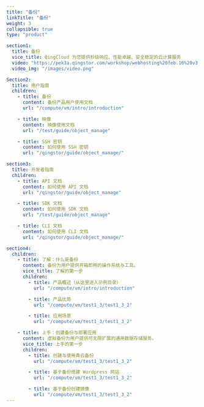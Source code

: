 ```yaml
---
title: "备份"
linkTitle: "备份"
weight: 3
collapsible: true
type: "product"

section1:
  title: 备份
  vice_title: QingCloud 为您提供秒级响应、性能卓越、安全稳定的云计算服务
  video: "https://pek3a.qingstor.com/workshop/webhosting%20feb.16%20v3.mp4"
  video_img: "/images/video.png"

Section2:
  title: 用户指南
  children:
    - title: 备份
      content: 备份产品用户使用文档
      url: "/compute/vm/intro/introduction"

    - title: 映像
      content: 映像使用文档
      url: "/test/guide/object_manage"

    - title: SSH 密钥
      content: 如何使用 SSH 密钥
      url: "/qingstor/guide/object_manage/"

section3:
  title: 开发者指南
  children:
    - title: API 文档
      content: 如何使用 API 文档
      url: "/qingstor/guide/object_manage"

    - title: SDK 文档
      content: 如何使用 SDK 文档
      url: "/test/guide/object_manage"

    - title: CLI 文档
      content: 如何使用 CLI 文档
      url: "/qingstor/guide/object_manage/"

section4:
  children:
    - title: 了解：什么是备份
      content: 备份为用户提供开箱即用的操作系统与工具。
      vice_title: 了解的第一步
      children:
        - title: 产品概述（从这里进入示例目录）
          url: "/compute/vm/intro/introduction"

        - title: 产品优势
          url: "/compute/vm/test1_3/test1_3_2"

        - title: 应用场景
          url: "/compute/vm/test1_3/test1_3_2"

    - title: 上手：创建备份与部署应用
      content: 虚拟备份为用户提供可无限扩展的通用数据存储服务。
      vice_title: 上手的第一步
      children: 
        - title: 创建与使用青云备份
          url: "/compute/vm/test1_3/test1_3_2"

        - title: 基于备份搭建 Wordpress 网站
          url: "/compute/vm/test1_3/test1_3_2"

        - title: 基于备份创建镜像
          url: "/compute/vm/test1_3/test1_3_2"
---
```



<!-- type: "product" 这个参数表明这是一个产品index页面 -->
<!-- section1 为产品index页面 主标题 副标题 video  video_img为视频图片  -->
<!-- section2 为产品index页面 第一个大块的用户文档配置  -->
<!-- section3 为产品index页面 第二个大块的开发者文档配置  -->
<!-- section4 为产品index页面 第三个大块的学习路径配置  -->
